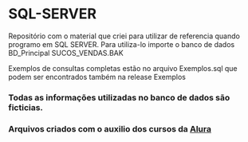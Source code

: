# SQL-SERVER
Repositório com o material que criei para utilizar de referencia quando programo em SQL SERVER. Para utiliza-lo importe o banco de dados BD_Principal SUCOS_VENDAS.BAK

Exemplos de consultas completas estão no arquivo Exemplos.sql que podem ser encontrados também na release Exemplos

### Todas as informações utilizadas no banco de dados são ficticias.

### Arquivos criados com o auxilio dos cursos da [Alura](https://alura.com.br)
